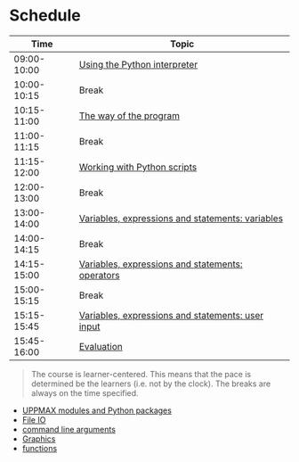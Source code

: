 # Schedule

 Time       | Topic
------------|-----------------------------------------------------------------
09:00-10:00 | [Using the Python interpreter](../sessions/using_the_python_interpreter.md)
10:00-10:15 | Break
10:15-11:00 | [The way of the program](../sessions/the_way_of_the_program.md)
11:00-11:15 | Break
11:15-12:00 | [Working with Python scripts](../sessions/working_with_python_scripts.md)
12:00-13:00 | Break
13:00-14:00 | [Variables, expressions and statements: variables](../sessions/variables_expressions_and_statements_1.md)  
14:00-14:15 | Break
14:15-15:00 | [Variables, expressions and statements: operators](../sessions/variables_expressions_and_statements_2.md)  
15:00-15:15 | Break
15:15-15:45 | [Variables, expressions and statements: user input](../sessions/variables_expressions_and_statements_3.md)
15:45-16:00 | [Evaluation](../misc/evaluation.md)

> The course is learner-centered. This means that the pace is determined
> be the learners (i.e. not by the clock).
> The breaks are always on the time specified.


- [UPPMAX modules and Python packages](hello_little_turtles.md)
- [File IO](files.md)
- [command line arguments](command_line_arguments.md)
- [Graphics](graphics.md)
- [functions](functions.md)

